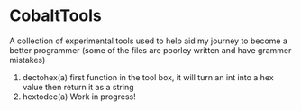 # CobaltTools
A collection of experimental tools used to help aid my journey to become a better programmer
(some of the files are poorley written and have grammer mistakes)


1. dectohex(a)
   first function in the tool box, it will turn an int into a hex value then return it as a string
2. hextodec(a)
   Work in progress!
